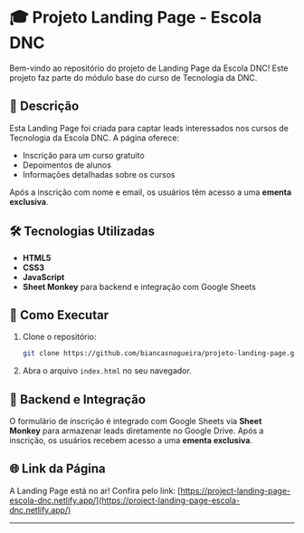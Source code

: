 # 🎓 Projeto Landing Page - Escola DNC

Bem-vindo ao repositório do projeto de Landing Page da Escola DNC! Este projeto faz parte do módulo base do curso de Tecnologia da DNC.

## 📄 Descrição

Esta Landing Page foi criada para captar leads interessados nos cursos de Tecnologia da Escola DNC. A página oferece:

- Inscrição para um curso gratuito
- Depoimentos de alunos
- Informações detalhadas sobre os cursos

Após a inscrição com nome e email, os usuários têm acesso a uma **ementa exclusiva**.

## 🛠 Tecnologias Utilizadas

- **HTML5**
- **CSS3**
- **JavaScript**
- **Sheet Monkey** para backend e integração com Google Sheets

## 🚀 Como Executar

1. Clone o repositório:
    ```bash
    git clone https://github.com/biancasnogueira/projeto-landing-page.git
    ```
2. Abra o arquivo `index.html` no seu navegador.

## 🔗 Backend e Integração

O formulário de inscrição é integrado com Google Sheets via **Sheet Monkey** para armazenar leads diretamente no Google Drive. Após a inscrição, os usuários recebem acesso a uma **ementa exclusiva**.

## 🌐 Link da Página

A Landing Page está no ar! Confira pelo link: [https://project-landing-page-escola-dnc.netlify.app/](https://project-landing-page-escola-dnc.netlify.app/)

---
